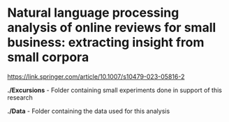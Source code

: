 # Natural language processing analysis of online reviews for small business: extracting insight from small corpora
https://link.springer.com/article/10.1007/s10479-023-05816-2

**./Excursions** - Folder containing small experiments done in support of this research

**./Data** - Folder containing the data used for this analysis


